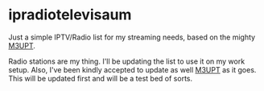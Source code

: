 # ipradiotelevisaum
Just a simple IPTV/Radio list for my streaming needs, based on the mighty [M3UPT](https://github.com/LITUATUI/M3UPT).

Radio stations are my thing. I'll be updating the list to use it on my work setup. Also, I've been kindly accepted to update as well [M3UPT](https://github.com/LITUATUI/M3UPT) as it goes. This will be updated first and will be a test bed of sorts.
